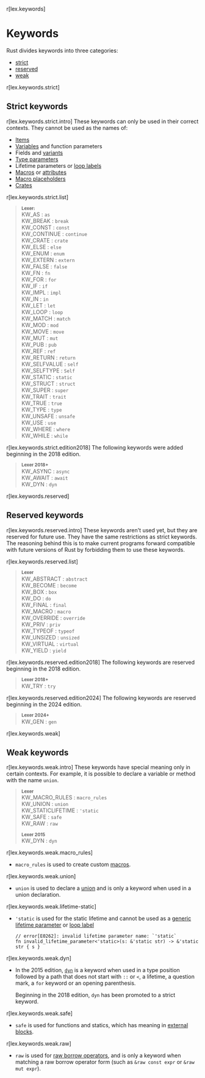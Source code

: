 r[lex.keywords]
# Keywords

Rust divides keywords into three categories:

* [strict](#strict-keywords)
* [reserved](#reserved-keywords)
* [weak](#weak-keywords)

r[lex.keywords.strict]
## Strict keywords

r[lex.keywords.strict.intro]
These keywords can only be used in their correct contexts. They cannot
be used as the names of:

* [Items]
* [Variables] and function parameters
* Fields and [variants]
* [Type parameters]
* Lifetime parameters or [loop labels]
* [Macros] or [attributes]
* [Macro placeholders]
* [Crates]

r[lex.keywords.strict.list]
> **<sup>Lexer:<sup>**\
> KW_AS             : `as`\
> KW_BREAK          : `break`\
> KW_CONST          : `const`\
> KW_CONTINUE       : `continue`\
> KW_CRATE          : `crate`\
> KW_ELSE           : `else`\
> KW_ENUM           : `enum`\
> KW_EXTERN         : `extern`\
> KW_FALSE          : `false`\
> KW_FN             : `fn`\
> KW_FOR            : `for`\
> KW_IF             : `if`\
> KW_IMPL           : `impl`\
> KW_IN             : `in`\
> KW_LET            : `let`\
> KW_LOOP           : `loop`\
> KW_MATCH          : `match`\
> KW_MOD            : `mod`\
> KW_MOVE           : `move`\
> KW_MUT            : `mut`\
> KW_PUB            : `pub`\
> KW_REF            : `ref`\
> KW_RETURN         : `return`\
> KW_SELFVALUE      : `self`\
> KW_SELFTYPE       : `Self`\
> KW_STATIC         : `static`\
> KW_STRUCT         : `struct`\
> KW_SUPER          : `super`\
> KW_TRAIT          : `trait`\
> KW_TRUE           : `true`\
> KW_TYPE           : `type`\
> KW_UNSAFE         : `unsafe`\
> KW_USE            : `use`\
> KW_WHERE          : `where`\
> KW_WHILE          : `while`

r[lex.keywords.strict.edition2018]
The following keywords were added beginning in the 2018 edition.

> **<sup>Lexer 2018+</sup>**\
> KW_ASYNC          : `async`\
> KW_AWAIT          : `await`\
> KW_DYN            : `dyn`

r[lex.keywords.reserved]
## Reserved keywords

r[lex.keywords.reserved.intro]
These keywords aren't used yet, but they are reserved for future use. They have
the same restrictions as strict keywords. The reasoning behind this is to make
current programs forward compatible with future versions of Rust by forbidding
them to use these keywords.

r[lex.keywords.reserved.list]
> **<sup>Lexer</sup>**\
> KW_ABSTRACT       : `abstract`\
> KW_BECOME         : `become`\
> KW_BOX            : `box`\
> KW_DO             : `do`\
> KW_FINAL          : `final`\
> KW_MACRO          : `macro`\
> KW_OVERRIDE       : `override`\
> KW_PRIV           : `priv`\
> KW_TYPEOF         : `typeof`\
> KW_UNSIZED        : `unsized`\
> KW_VIRTUAL        : `virtual`\
> KW_YIELD          : `yield`

r[lex.keywords.reserved.edition2018]
The following keywords are reserved beginning in the 2018 edition.

> **<sup>Lexer 2018+</sup>**\
> KW_TRY   : `try`

r[lex.keywords.reserved.edition2024]
The following keywords are reserved beginning in the 2024 edition.

> **<sup>Lexer 2024+</sup>**\
> KW_GEN   : `gen`

r[lex.keywords.weak]
## Weak keywords

r[lex.keywords.weak.intro]
These keywords have special meaning only in certain contexts. For example, it
is possible to declare a variable or method with the name `union`.

> **<sup>Lexer</sup>**\
> KW_MACRO_RULES    : `macro_rules`\
> KW_UNION          : `union`\
> KW_STATICLIFETIME : `'static`\
> KW_SAFE           : `safe`\
> KW_RAW            : `raw`
>
> **<sup>Lexer 2015</sup>**\
> KW_DYN            : `dyn`

r[lex.keywords.weak.macro_rules]
* `macro_rules` is used to create custom [macros].

r[lex.keywords.weak.union]
* `union` is used to declare a [union] and is only a keyword when used in a
  union declaration.

r[lex.keywords.weak.lifetime-static]
* `'static` is used for the static lifetime and cannot be used as a [generic
  lifetime parameter] or [loop label]

  ```compile_fail
  // error[E0262]: invalid lifetime parameter name: `'static`
  fn invalid_lifetime_parameter<'static>(s: &'static str) -> &'static str { s }
  ```

r[lex.keywords.weak.dyn]
* In the 2015 edition, [`dyn`] is a keyword when used in a type position
  followed by a path that does not start with `::` or `<`, a lifetime, a question mark, a `for`
  keyword or an opening parenthesis.

  Beginning in the 2018 edition, `dyn` has been promoted to a strict keyword.

r[lex.keywords.weak.safe]
* `safe` is used for functions and statics, which has meaning in [external blocks].

r[lex.keywords.weak.raw]
* `raw` is used for [raw borrow operators], and is only a keyword when matching a raw borrow operator form (such as `&raw const expr` or `&raw mut expr`).

[items]: items.md
[Variables]: variables.md
[Type parameters]: types/parameters.md
[loop labels]: expressions/loop-expr.md#loop-labels
[Macros]: macros.md
[attributes]: attributes.md
[Macro placeholders]: macros-by-example.md
[Crates]: crates-and-source-files.md
[union]: items/unions.md
[variants]: items/enumerations.md
[`dyn`]: types/trait-object.md
[loop label]: expressions/loop-expr.md#loop-labels
[generic lifetime parameter]: items/generics.md
[external blocks]: items/external-blocks.md
[raw borrow operators]: expressions/operator-expr.md#raw-borrow-operators
